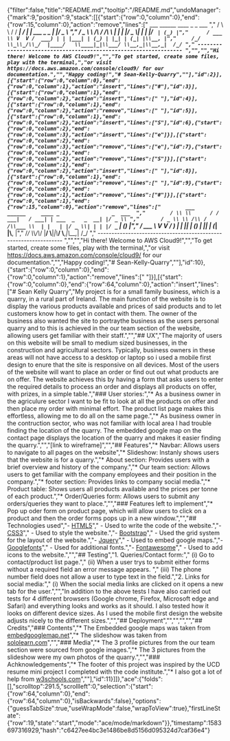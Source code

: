 {"filter":false,"title":"README.md","tooltip":"/README.md","undoManager":{"mark":9,"position":9,"stack":[[{"start":{"row":0,"column":0},"end":{"row":15,"column":0},"action":"remove","lines":["         ___        ______     ____ _                 _  ___  ","        / \\ \\      / / ___|   / ___| | ___  _   _  __| |/ _ \\ ","       / _ \\ \\ /\\ / /\\___ \\  | |   | |/ _ \\| | | |/ _` | (_) |","      / ___ \\ V  V /  ___) | | |___| | (_) | |_| | (_| |\\__, |","     /_/   \\_\\_/\\_/  |____/   \\____|_|\\___/ \\__,_|\\__,_|  /_/ "," ----------------------------------------------------------------- ","","","Hi there! Welcome to AWS Cloud9!","","To get started, create some files, play with the terminal,","or visit https://docs.aws.amazon.com/console/cloud9/ for our documentation.","","Happy coding!","# Sean-Kelly-Quarry",""],"id":2}],[{"start":{"row":0,"column":0},"end":{"row":0,"column":1},"action":"insert","lines":["#"],"id":3}],[{"start":{"row":0,"column":1},"end":{"row":0,"column":2},"action":"insert","lines":[" "],"id":4}],[{"start":{"row":0,"column":1},"end":{"row":0,"column":2},"action":"remove","lines":[" "],"id":5}],[{"start":{"row":0,"column":1},"end":{"row":0,"column":2},"action":"insert","lines":["S"],"id":6},{"start":{"row":0,"column":2},"end":{"row":0,"column":3},"action":"insert","lines":["e"]}],[{"start":{"row":0,"column":2},"end":{"row":0,"column":3},"action":"remove","lines":["e"],"id":7},{"start":{"row":0,"column":1},"end":{"row":0,"column":2},"action":"remove","lines":["S"]}],[{"start":{"row":0,"column":1},"end":{"row":0,"column":2},"action":"insert","lines":[" "],"id":8}],[{"start":{"row":0,"column":1},"end":{"row":0,"column":2},"action":"remove","lines":[" "],"id":9},{"start":{"row":0,"column":0},"end":{"row":0,"column":1},"action":"remove","lines":["#"]}],[{"start":{"row":0,"column":1},"end":{"row":15,"column":0},"action":"remove","lines":["        ___        ______     ____ _                 _  ___  ","        / \\ \\      / / ___|   / ___| | ___  _   _  __| |/ _ \\ ","       / _ \\ \\ /\\ / /\\___ \\  | |   | |/ _ \\| | | |/ _` | (_) |","      / ___ \\ V  V /  ___) | | |___| | (_) | |_| | (_| |\\__, |","     /_/   \\_\\_/\\_/  |____/   \\____|_|\\___/ \\__,_|\\__,_|  /_/ "," ----------------------------------------------------------------- ","","","Hi there! Welcome to AWS Cloud9!","","To get started, create some files, play with the terminal,","or visit https://docs.aws.amazon.com/console/cloud9/ for our documentation.","","Happy coding!","# Sean-Kelly-Quarry",""],"id":10},{"start":{"row":0,"column":0},"end":{"row":0,"column":1},"action":"remove","lines":[" "]}],[{"start":{"row":0,"column":0},"end":{"row":64,"column":0},"action":"insert","lines":["# Sean Kelly Quarry","My project is for a small family business, which is a quarry, in a rural part of Ireland. The main function of the website is to display the various products available and prices of said products and to let customers know how to get in contact with them. The owner of the business also wanted the site to portraythe business as the users personal quarry and to this is achieved in the our team section of the website, allowing users get familiar with their staff.","","## UX","The majority of users on this website will be small to medium sized businesses, in the construction and agricultural sectors. Typically, business owners in these areas will not have access to a desktop or laptop so i used a mobile first design to enure that the site is responsive on all devices. Most of the users of the website will want to place an order or find out out what products are on offer. The website achieves this by having a form that asks users to enter the required details to process an order and displays all products on offer, with prizes, in a simple table.","### User stories:","* As a business owner in the agriculure sector I want to be fit to look at all the products on offer and then place my order with minimal effort. The product list page makes this effortless, allowing me to do all on the same page.","* As business owner in the contruction sector, who was not familiar with local area I had trouble finding the location of the quarry. The embedded google map on the contact page displays the location of the quarry and makes it easier finding the quarry.","","[link to wireframe]","","## Features","* Navbar: Allows users to navigate to all pages on the website","* Slideshow: Instanly shows users that the website is for a quarry.","* About section: Provides users with a brief overview and history of the company.","* Our team section: Allows users to get familiar with the company employees and their position in the company.","* footer section: Provides links to company social media.","* Product table: Shows users all products available and the prices per tonne of each product.","* Order/Queries form: Allows users to submit any orders/queries they want to place.","","### Features left to implement","* Pop up oder form on product page, which will allow users to click on a product and then the order forms pops up in a new window.","","## Technologies used","- [HTML5](https://www.html5tutorial.info/)","    - Used to write the code of the website.","- [CSS3](http://www.css3.info/)","    - Used to style the website.","- [Bootstrap](https://getbootstrap.com/)","    - Used the grid system for the layout of the website.","- [Jquery](https://jquery.com/)","    - Used to embed google maps.","- [Googlefonts](https://fonts.google.com/)","    - Used for additional fonts.","- [Fontawesome](https://fontawesome.com/)","    - Used to add icons to the website.","","## Testing","1. Queries/Contact form:","    (i) Go to contact/product list page.","    (ii) When a user trys to submit either forms without a required field an error message appears. ","    (iii) The phone number field does not allow a user to type text in the field.","2. Links for social media:","    (i) When the social media links are clicked on it opens a new tab for the user.","","In addition to the above tests I have also carried out tests for 4 different browsers (Google chrome, Firefox, Microsoft edge and Safari) and everything looks and works as it should. I also tested how it looks on different device sizes. As I used the mobile first design the website adjusts nicely to the different sizes.","","## Deployment","","","","","## Credits","### Contents","* The Embedded google maps was taken from [embedgooglemap.net](https://www.embedgooglemap.net/)","* The slideshow was taken from [sololearn.com](https://code.sololearn.com/WySlq83B2MC7/#html)","","### Media","* The 3 profile pictures from the our team section were sourced from google images.","* The 3 pictures from the slideshow were my own photos of the quarry.","","### Achknowledgements","* The footer of this project was inspired by the UCD resume mini project I completed with the code institute.","* I also got a lot of help from [w3schools.com](https://www.w3schools.com/)",""],"id":11}]]},"ace":{"folds":[],"scrolltop":291.5,"scrollleft":0,"selection":{"start":{"row":64,"column":0},"end":{"row":64,"column":0},"isBackwards":false},"options":{"guessTabSize":true,"useWrapMode":false,"wrapToView":true},"firstLineState":{"row":19,"state":"start","mode":"ace/mode/markdown"}},"timestamp":1583697316929,"hash":"c6427ee4bc3e1486be8d5156d095324d7caf36e4"}
